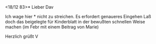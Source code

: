  <18/12 83>*
Lieber Dav

Ich wage hier <Fraas>* nicht zu streichen. Es erfordert genaueres Eingehen 
Laß doch das beigelegte für Kinderblatt in der bewußten schnellen Weise machen (im Febr mit einem Beitrag von Marie)

 Herzlich grüßt
 V
